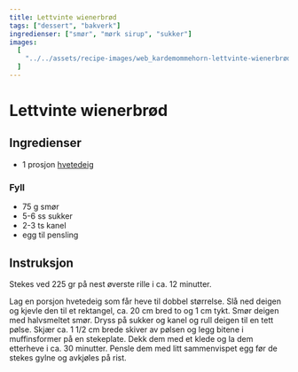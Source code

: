 ```yaml
---
title: Lettvinte wienerbrød
tags: ["dessert", "bakverk"]
ingredienser: ["smør", "mørk sirup", "sukker"]
images:
  [
    "../../assets/recipe-images/web_kardemommehorn-lettvinte-wienerbrød-mandelknytter.jpg",
  ]
---
```


# Lettvinte wienerbrød

## Ingredienser

- 1 prosjon [hvetedeig](./hvetedeig)

### Fyll

- 75 g smør
- 5-6 ss sukker
- 2-3 ts kanel
- egg til pensling

## Instruksjon

Stekes ved 225 gr på nest øverste rille i ca. 12 minutter.

Lag en porsjon hvetedeig som får heve til dobbel størrelse. Slå ned deigen og kjevle den til et rektangel, ca. 20 cm bred to og 1 cm tykt. Smør deigen med halvsmeltet smør. Dryss på sukker og kanel og rull deigen til en tett pølse. Skjær ca. 1 1/2 cm brede skiver av pølsen og legg bitene i muffinsformer på en stekeplate. Dekk dem med et klede og la dem etterheve i ca. 30 minutter. Pensle dem med litt sammenvispet egg før de stekes gylne og avkjøles på rist.
